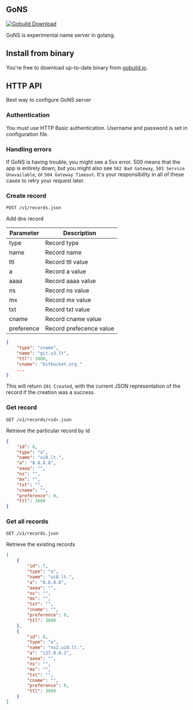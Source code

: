 ## GoNS
[![Gobuild Download](http://gobuild.io/badge/github.com/asjustas/gons/download.png)](http://gobuild.io/github.com/asjustas/gons)

GoNS is experimental name server in golang.

## Install from binary
You're free to download up-to-date binary from [gobuild.io](http://gobuild.io/download/github.com/asjustas/gons).

## HTTP API
Best way to configure GoNS server

### Authentication
You must use HTTP Basic authentication. Username and password is set in configuration file.

### Handling errors
If GoNS is having trouble, you might see a 5xx error. 500 means that the app is entirely down, but you might also see ```502 Bad Gateway```, ```503 Service Unavailable```, or ```504 Gateway Timeout```. It's your responsibility in all of these cases to retry your request later.

### Create record
```POST /v1/records.json```

Add dns record

| Parameter     | Description   |
| ------------- |---------------|
| type | Record type |
| name | Record name |
| ttl | Record ttl value |
| a | Record a value |
| aaaa | Record aaaa value |
| ns | Record ns value |
| mx | Record mx value |
| txt | Record txt value |
| cname | Record cname value |
| preference | Record prefecence value |

```json
{
    "type": "cname",
    "name": "git.u3.lt",
    "ttl": 3600,
    "cname": "bitbucket.org."
    ...
}
```

This will return ```201 Created```, with the current JSON representation of the record if the creation was a success.

### Get record
```GET /v1/records/<id>.json```

Retrieve the particular record by id

```json
{
    "id": 6,
    "type": "a",
    "name": "ui8.lt.",
    "a": "8.8.8.8",
    "aaaa": "",
    "ns": "",
    "mx": "",
    "txt": "",
    "cname": "",
    "preference": 0,
    "ttl": 3600
}
```

### Get all records
```GET /v1/records.json```

Retrieve the existing records

```json
[
    {
        "id": 7,
        "type": "a",
        "name": "ui8.lt.",
        "a": "8.8.8.8",
        "aaaa": "",
        "ns": "",
        "mx": "",
        "txt": "",
        "cname": "",
        "preference": 0,
        "ttl": 3600
    },
    {
        "id": 8,
        "type": "a",
        "name": "ns2.ui8.lt.",
        "a": "127.0.0.2",
        "aaaa": "",
        "ns": "",
        "mx": "",
        "txt": "",
        "cname": "",
        "preference": 0,
        "ttl": 3600
    }
]
```